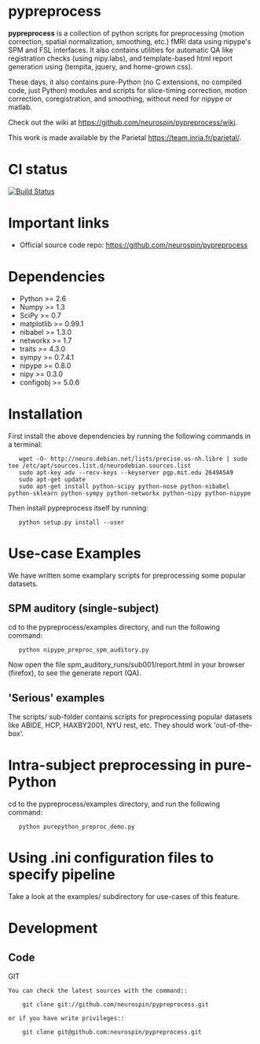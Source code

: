pypreprocess
============
**pypreprocess** is a collection of python scripts for preprocessing (motion 
correction, spatial normalization, smoothing, etc.) fMRI data using 
nipype's SPM and FSL interfaces. It also contains utilities for automatic 
QA like registration checks (using nipy.labs), and template-based html report
generation using (tempita, jquery, and home-grown css).

These days, it also contains pure-Python (no C extensions, no compiled code, just Python)
modules and scripts for slice-timing correction, motion correction, coregistration,
and smoothing, without need for nipype or matlab.

Check out the wiki at https://github.com/neurospin/pypreprocess/wiki.

This work is made available by the Parietal https://team.inria.fr/parietal/.


CI status
=========
[![Build Status](https://travis-ci.org/dohmatob/pypreprocess.svg?branch=master)](https://travis-ci.org/dohmatob/pypreprocess)


Important links
===============

- Official source code repo: https://github.com/neurospin/pypreprocess


Dependencies
============
* Python >= 2.6
* Numpy >= 1.3
* SciPy >= 0.7
* matplotlib >= 0.99.1
* nibabel >= 1.3.0
* networkx >= 1.7
* traits >= 4.3.0
* sympy >= 0.7.4.1
* nipype >= 0.8.0
* nipy >= 0.3.0	
* configobj >= 5.0.6


Installation
============
First install the above dependencies by running the following commands in a terminal:

       wget -O- http://neuro.debian.net/lists/precise.us-nh.libre | sudo tee /etc/apt/sources.list.d/neurodebian.sources.list
       sudo apt-key adv --recv-keys --keyserver pgp.mit.edu 2649A5A9
       sudo apt-get update
       sudo apt-get install python-scipy python-nose python-nibabel python-sklearn python-sympy python-networkx python-nipy python-nipype

Then install pypreprocess itself by running:

       python setup.py install --user


Use-case Examples
=================
We have written some examplary scripts for preprocessing some popular datasets.

SPM auditory (single-subject)
-----------------------------
cd to the pypreprocess/examples directory, and run the following command:

       python nipype_preproc_spm_auditory.py 

Now open the file spm_auditory_runs/sub001/report.html in your browser (firefox), to see
the generate report (QA).

'Serious' examples
------------------
The scripts/ sub-folder contains scripts for preprocessing popular datasets like ABIDE, HCP, HAXBY2001, NYU rest, etc.
They should work 'out-of-the-box'.


Intra-subject preprocessing in pure-Python
==========================================
cd to the pypreprocess/examples directory, and run the following command:

       python purepython_preproc_demo.py
       

Using .ini configuration files to specify pipeline
==================================================
Take a look at the examples/ subdirectory for use-cases of this feature.


Development
===========

Code
----

GIT
~~~
You can check the latest sources with the command::

    git clone git://github.com/neurospin/pypreprocess.git

or if you have write privileges::

    git clone git@github.com:neurospin/pypreprocess.git
